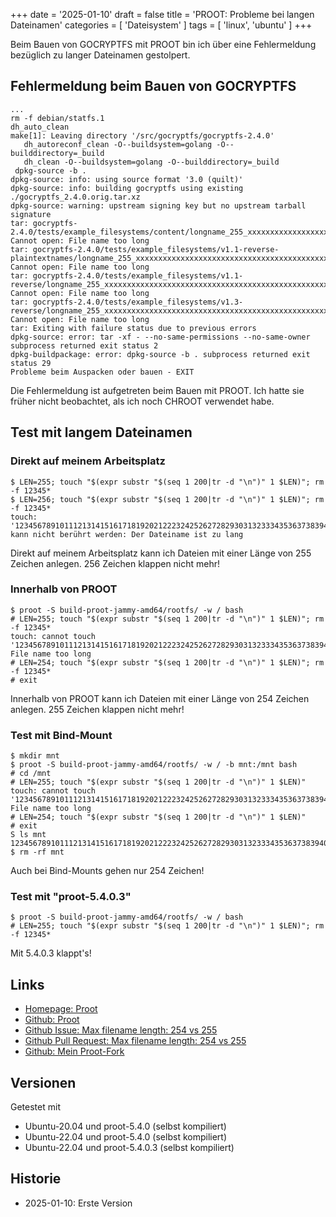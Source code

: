 +++
date = '2025-01-10'
draft = false
title = 'PROOT: Probleme bei langen Dateinamen'
categories = [ 'Dateisystem' ]
tags = [ 'linux', 'ubuntu' ]
+++

<!--PROOT: Probleme bei langen Dateinamen-->
<!--=====================================-->

Beim Bauen von GOCRYPTFS mit PROOT bin ich über eine
Fehlermeldung bezüglich zu langer Dateinamen gestolpert.

<!--more-->

Fehlermeldung beim Bauen von GOCRYPTFS
--------------------------------------

```
...
rm -f debian/statfs.1
dh_auto_clean
make[1]: Leaving directory '/src/gocryptfs/gocryptfs-2.4.0'
   dh_autoreconf_clean -O--buildsystem=golang -O--builddirectory=_build
   dh_clean -O--buildsystem=golang -O--builddirectory=_build
 dpkg-source -b .
dpkg-source: info: using source format '3.0 (quilt)'
dpkg-source: info: building gocryptfs using existing ./gocryptfs_2.4.0.orig.tar.xz
dpkg-source: warning: upstream signing key but no upstream tarball signature
tar: gocryptfs-2.4.0/tests/example_filesystems/content/longname_255_xxxxxxxxxxxxxxxxxxxxxxxxxxxxxxxxxxxxxxxxxxxxxxxxxxxxxxxxxxxxxxxxxxxxxxxxxxxxxxxxxxxxxxxxxxxxxxxxxxxxxxxxxxxxxxxxxxxxxxxxxxxxxxxxxxxxxxxxxxxxxxxxxxxxxxxxxxxxxxxxxxxxxxxxxxxxxxxxxxxxxxxxxxxxxxxxxxxxxxxxxxxxxxxxxxxxxxxxxxxxxxxxxxxxxxxxxxxxxxxxxx: Cannot open: File name too long
tar: gocryptfs-2.4.0/tests/example_filesystems/v1.1-reverse-plaintextnames/longname_255_xxxxxxxxxxxxxxxxxxxxxxxxxxxxxxxxxxxxxxxxxxxxxxxxxxxxxxxxxxxxxxxxxxxxxxxxxxxxxxxxxxxxxxxxxxxxxxxxxxxxxxxxxxxxxxxxxxxxxxxxxxxxxxxxxxxxxxxxxxxxxxxxxxxxxxxxxxxxxxxxxxxxxxxxxxxxxxxxxxxxxxxxxxxxxxxxxxxxxxxxxxxxxxxxxxxxxxxxxxxxxxxxxxxxxxxxxxxxxxxxxx: Cannot open: File name too long
tar: gocryptfs-2.4.0/tests/example_filesystems/v1.1-reverse/longname_255_xxxxxxxxxxxxxxxxxxxxxxxxxxxxxxxxxxxxxxxxxxxxxxxxxxxxxxxxxxxxxxxxxxxxxxxxxxxxxxxxxxxxxxxxxxxxxxxxxxxxxxxxxxxxxxxxxxxxxxxxxxxxxxxxxxxxxxxxxxxxxxxxxxxxxxxxxxxxxxxxxxxxxxxxxxxxxxxxxxxxxxxxxxxxxxxxxxxxxxxxxxxxxxxxxxxxxxxxxxxxxxxxxxxxxxxxxxxxxxxxxx: Cannot open: File name too long
tar: gocryptfs-2.4.0/tests/example_filesystems/v1.3-reverse/longname_255_xxxxxxxxxxxxxxxxxxxxxxxxxxxxxxxxxxxxxxxxxxxxxxxxxxxxxxxxxxxxxxxxxxxxxxxxxxxxxxxxxxxxxxxxxxxxxxxxxxxxxxxxxxxxxxxxxxxxxxxxxxxxxxxxxxxxxxxxxxxxxxxxxxxxxxxxxxxxxxxxxxxxxxxxxxxxxxxxxxxxxxxxxxxxxxxxxxxxxxxxxxxxxxxxxxxxxxxxxxxxxxxxxxxxxxxxxxxxxxxxxx: Cannot open: File name too long
tar: Exiting with failure status due to previous errors
dpkg-source: error: tar -xf - --no-same-permissions --no-same-owner subprocess returned exit status 2
dpkg-buildpackage: error: dpkg-source -b . subprocess returned exit status 29
Probleme beim Auspacken oder bauen - EXIT
```

Die Fehlermeldung ist aufgetreten beim Bauen mit PROOT.
Ich hatte sie früher nicht beobachtet, als ich noch CHROOT verwendet habe.

Test mit langem Dateinamen
--------------------------

### Direkt auf meinem Arbeitsplatz

```
$ LEN=255; touch "$(expr substr "$(seq 1 200|tr -d "\n")" 1 $LEN)"; rm -f 12345*
$ LEN=256; touch "$(expr substr "$(seq 1 200|tr -d "\n")" 1 $LEN)"; rm -f 12345*
touch: '1234567891011121314151617181920212223242526272829303132333435363738394041424344454647484950515253545556575859606162636465666768697071727374757677787980818283848586878889909192939495969798991001011021031041051061071081091101111121131141151161171181191201211' kann nicht berührt werden: Der Dateiname ist zu lang
```

Direkt auf meinem Arbeitsplatz kann ich Dateien mit einer Länge von 255
Zeichen anlegen. 256 Zeichen klappen nicht mehr!

### Innerhalb von PROOT

```
$ proot -S build-proot-jammy-amd64/rootfs/ -w / bash
# LEN=255; touch "$(expr substr "$(seq 1 200|tr -d "\n")" 1 $LEN)"; rm -f 12345*
touch: cannot touch '123456789101112131415161718192021222324252627282930313233343536373839404142434445464748495051525354555657585960616263646566676869707172737475767778798081828384858687888990919293949596979899100101102103104105106107108109110111112113114115116117118119120121': File name too long
# LEN=254; touch "$(expr substr "$(seq 1 200|tr -d "\n")" 1 $LEN)"; rm -f 12345*
# exit 
```

Innerhalb von PROOT kann ich Dateien mit einer Länge von 254
Zeichen anlegen. 255 Zeichen klappen nicht mehr!

### Test mit Bind-Mount

```
$ mkdir mnt
$ proot -S build-proot-jammy-amd64/rootfs/ -w / -b mnt:/mnt bash
# cd /mnt
# LEN=255; touch "$(expr substr "$(seq 1 200|tr -d "\n")" 1 $LEN)"
touch: cannot touch '123456789101112131415161718192021222324252627282930313233343536373839404142434445464748495051525354555657585960616263646566676869707172737475767778798081828384858687888990919293949596979899100101102103104105106107108109110111112113114115116117118119120121': File name too long
# LEN=254; touch "$(expr substr "$(seq 1 200|tr -d "\n")" 1 $LEN)"
# exit
S ls mnt
12345678910111213141516171819202122232425262728293031323334353637383940414243444546474849505152535455565758596061626364656667686970717273747576777879808182838485868788899091929394959697989910010110210310410510610710810911011111211311411511611711811912012
$ rm -rf mnt
```

Auch bei Bind-Mounts gehen nur 254 Zeichen!

### Test mit "proot-5.4.0.3"

```
$ proot -S build-proot-jammy-amd64/rootfs/ -w / bash
# LEN=255; touch "$(expr substr "$(seq 1 200|tr -d "\n")" 1 $LEN)"; rm -f 12345*
```

Mit 5.4.0.3 klappt's!

Links
-----

- [Homepage: Proot](https://proot-me.github.io/)
- [Github: Proot](https://github.com/proot-me/proot)
- [Github Issue: Max filename length: 254 vs 255](https://github.com/proot-me/proot/issues/391)
- [Github Pull Request: Max filename length: 254 vs 255](https://github.com/proot-me/proot/pull/392)
- [Github: Mein Proot-Fork](https://github.com/uli-heller/proot/tree/name_max)

Versionen
---------

Getestet mit

- Ubuntu-20.04 und proot-5.4.0 (selbst kompiliert)
- Ubuntu-22.04 und proot-5.4.0 (selbst kompiliert)
- Ubuntu-22.04 und proot-5.4.0.3 (selbst kompiliert)

Historie
--------

- 2025-01-10: Erste Version
